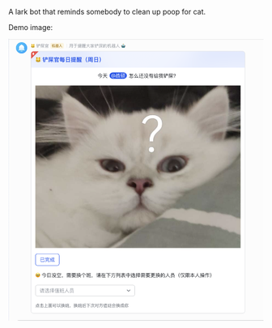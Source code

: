 A lark bot that reminds somebody to clean up poop for cat.

Demo image:

![bot-demo](images/demo.jpg)
